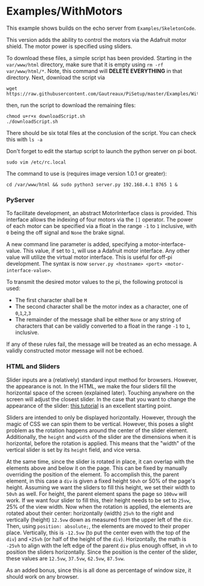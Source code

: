 # Examples/WithMotors

This example shows builds on the echo server from `Examples/SkeletonCode`.

This version adds the ability to control the motors via the Adafruit motor shield. The motor power is specified using sliders. 

To download these files, a simple script has been provided. Starting in the `var/www/html` directory, make sure that it is empty using `rm -rf var/www/html/*`. Note, this command will **DELETE EVERYTHING** in that directory. Next, download the script via 

```
wget https://raw.githubusercontent.com/Gautreaux/PiSetup/master/Examples/WithMotors/downloadScript.sh
```

then, run the script to download the remaining files:

```
chmod u+r+x downloadScript.sh
./downloadScript.sh
```

There should be six total files at the conclusion of the script. You can check this with `ls -a`

Don't forget to edit the startup script to launch the python server on pi boot.

`sudo vim /etc/rc.local`

The command to use is (requires image version 1.0.1 or greater):

```
cd /var/www/html && sudo python3 server.py 192.168.4.1 8765 1 &
```

### PyServer

To facilitate development, an abstract MotorInterface class is provided. This interface allows the indexing of four motors via the `[]` operator. The power of each motor can be specified via a float in the range `-1` to `1` inclusive, with `0` being the off signal and `None` the brake signal.

A new command line parameter is added, specifying a motor-interface-value. This value, if set to `1`, will use a Adafruit motor interface. Any other value will utilize the virtual motor interface. This is useful for off-pi development.  The syntax is now `server.py <hostname> <port> <motor-interface-value>`.

To transmit the desired motor values to the pi, the following protocol is used:
* The first character shall be `M`
* The second character shall be the motor index as a character, one of `0`,`1`,`2`,`3`
* The remainder of the message shall be either `None` or any string of characters that can be validly converted to a float in the range `-1` to `1`, inclusive.

If any of these rules fail, the message will be treated as an echo message. A validly constructed motor message will not be echoed.

### HTML and Sliders

Slider inputs are a (relatively) standard input method for browsers. However, the appearance is not. In the HTML, we make the four sliders fill the horizontal space of the screen (explained later). Touching anywhere on the screen will adjust the closest slider. In the case that you want to change the appearance of the slider: [this tutorial](https://css-tricks.com/styling-cross-browser-compatible-range-inputs-css/) is an excellent starting point.

Sliders are intended to only be displayed horizontally. However, through the magic of CSS we can spin them to be vertical. However, this poses a slight problem as the rotation happens around the center of the slider element. Additionally, the `height` and `width` of the slider are the dimensions when it is horizontal, before the rotation is applied. This means that the "width" of the vertical slider is set by its `height` field, and vice versa.

At the same time, since the slider is rotated in place, it can overlap with the elements above and below it on the page. This can be fixed by manually overriding the position of the element. To accomplish this, the parent element, in this case a `div` is given a fixed height `50vh` or 50% of the page's height. Assuming we want the sliders to fill this height, we set their width to `50vh` as well. For height, the parent element spans the page so `100vw` will work. If we want four slider to fill this, their height needs to be set to `25vw`, 25% of the view width. Now when the rotation is applied, the elements are rotated about their center: horizontally (width) `25vh` to the right and vertically (height) `12.5vw` down as measured from the upper left of the `div`. Then, using `position: absolute;`, the elements are moved to their proper place. Vertically, this is `-12.5vw` (to put the center even with the top of the `div`) and `+25vh` (or half of the height of the `div`). Horizontally, the math is `-25vh` to align with the left edge of the parent `div` plus enough offset, in `vh` to position the sliders horizontally. Since the position is the center of the slider, these values are `12.5vw`, `37.5vw`, `62.5vw`, `87.5vw`.

As an added bonus, since this is all done as percentage of window size, it should work on any browser.